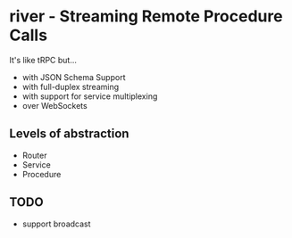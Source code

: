 # river - Streaming Remote Procedure Calls

It's like tRPC but...
- with JSON Schema Support
- with full-duplex streaming
- with support for service multiplexing
- over WebSockets

## Levels of abstraction
- Router
- Service
- Procedure

## TODO
- support broadcast